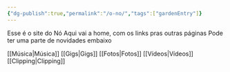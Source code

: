 ```yaml
---
{"dg-publish":true,"permalink":"/o-no/","tags":["gardenEntry"]}
---
```


Esse é o site do Nó
Aqui vai a home, com os links pras outras páginas
Pode ter uma parte de novidades embaixo

[[Música\|Música]]
[[Gigs\|Gigs]]
[[Fotos\|Fotos]]
[[Vídeos\|Vídeos]]
[[Clipping\|Clipping]]